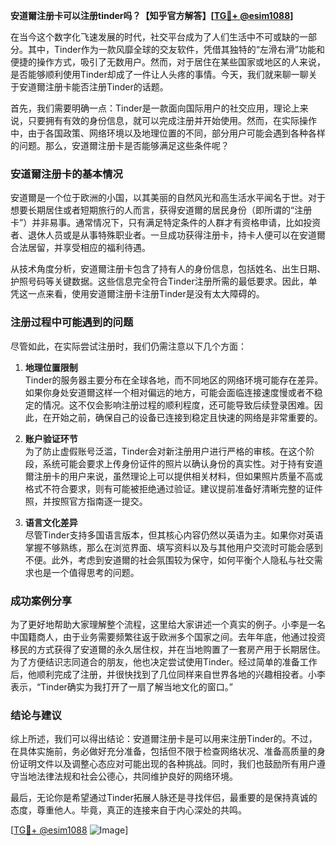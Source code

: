 **安道爾注册卡可以注册tinder吗？【知乎官方解答】[[TG💪+ @esim1088](https://t.me/s/esim1088)]**

在当今这个数字化飞速发展的时代，社交平台成为了人们生活中不可或缺的一部分。其中，Tinder作为一款风靡全球的交友软件，凭借其独特的“左滑右滑”功能和便捷的操作方式，吸引了无数用户。然而，对于居住在某些国家或地区的人来说，是否能够顺利使用Tinder却成了一件让人头疼的事情。今天，我们就来聊一聊关于安道爾注册卡能否注册Tinder的话题。

首先，我们需要明确一点：Tinder是一款面向国际用户的社交应用，理论上来说，只要拥有有效的身份信息，就可以完成注册并开始使用。然而，在实际操作中，由于各国政策、网络环境以及地理位置的不同，部分用户可能会遇到各种各样的问题。那么，安道爾注册卡是否能够满足这些条件呢？

### 安道爾注册卡的基本情况

安道爾是一个位于欧洲的小国，以其美丽的自然风光和高生活水平闻名于世。对于想要长期居住或者短期旅行的人而言，获得安道爾的居民身份（即所谓的“注册卡”）并非易事。通常情况下，只有满足特定条件的人群才有资格申请，比如投资者、退休人员或是从事特殊职业者。一旦成功获得注册卡，持卡人便可以在安道爾合法居留，并享受相应的福利待遇。

从技术角度分析，安道爾注册卡包含了持有人的身份信息，包括姓名、出生日期、护照号码等关键数据。这些信息完全符合Tinder注册所需的最低要求。因此，单凭这一点来看，使用安道爾注册卡注册Tinder是没有太大障碍的。

### 注册过程中可能遇到的问题

尽管如此，在实际尝试注册时，我们仍需注意以下几个方面：

1. **地理位置限制**  
   Tinder的服务器主要分布在全球各地，而不同地区的网络环境可能存在差异。如果你身处安道爾这样一个相对偏远的地方，可能会面临连接速度慢或者不稳定的情况。这不仅会影响注册过程的顺利程度，还可能导致后续登录困难。因此，在开始之前，确保自己的设备已连接到稳定且快速的网络是非常重要的。

2. **账户验证环节**  
   为了防止虚假账号泛滥，Tinder会对新注册用户进行严格的审核。在这个阶段，系统可能会要求上传身份证件的照片以确认身份的真实性。对于持有安道爾注册卡的用户来说，虽然理论上可以提供相关材料，但如果照片质量不高或格式不符合要求，则有可能被拒绝通过验证。建议提前准备好清晰完整的证件照，并按照官方指南逐一提交。

3. **语言文化差异**  
   尽管Tinder支持多国语言版本，但其核心内容仍然以英语为主。如果你对英语掌握不够熟练，那么在浏览界面、填写资料以及与其他用户交流时可能会感到不便。此外，考虑到安道爾的社会氛围较为保守，如何平衡个人隐私与社交需求也是一个值得思考的问题。

### 成功案例分享

为了更好地帮助大家理解整个流程，这里给大家讲述一个真实的例子。小李是一名中国籍商人，由于业务需要频繁往返于欧洲多个国家之间。去年年底，他通过投资移民的方式获得了安道爾的永久居住权，并在当地购置了一套房产用于长期居住。为了方便结识志同道合的朋友，他也决定尝试使用Tinder。经过简单的准备工作后，他顺利完成了注册，并很快找到了几位同样来自世界各地的兴趣相投者。小李表示，“Tinder确实为我打开了一扇了解当地文化的窗口。”

### 结论与建议

综上所述，我们可以得出结论：安道爾注册卡是可以用来注册Tinder的。不过，在具体实施前，务必做好充分准备，包括但不限于检查网络状况、准备高质量的身份证明文件以及调整心态应对可能出现的各种挑战。同时，我们也鼓励所有用户遵守当地法律法规和社会公德心，共同维护良好的网络环境。

最后，无论你是希望通过Tinder拓展人脉还是寻找伴侣，最重要的是保持真诚的态度，尊重他人。毕竟，真正的连接来自于内心深处的共鸣。

[[TG💪+ @esim1088](https://t.me/s/esim1088) ![Image](https://i.postimg.cc/4NQfJmqS/Snipaste-2025-05-13-00-14-12.png)]